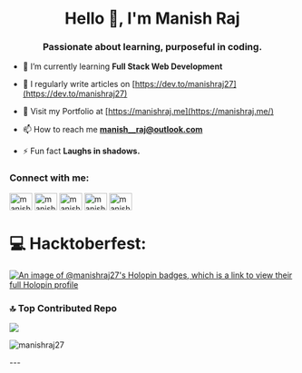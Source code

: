 <h1 align="center">Hello 👋, I'm Manish Raj</h1>
<h3 align="center">Passionate about learning, purposeful in coding.</h3>

- 🌱 I’m currently learning **Full Stack Web Development**

- 📝 I regularly write articles on [https://dev.to/manishraj27](https://dev.to/manishraj27)
 
- 💙 Visit my Portfolio at [https://manishraj.me](https://manishraj.me/)
  
- 📫 How to reach me **manish__raj@outlook.com**

- ⚡ Fun fact **Laughs in shadows.**

</p>
<h3 align="left">Connect with me:</h3>
<p align="left">
<a href="https://dev.to/manishraj27" target="blank"><img align="center" src="https://raw.githubusercontent.com/rahuldkjain/github-profile-readme-generator/master/src/images/icons/Social/devto.svg" alt="manishraj27" height="30" width="40" /></a>
<a href="https://linkedin.com/in/manishraj27" target="blank"><img align="center" src="https://raw.githubusercontent.com/rahuldkjain/github-profile-readme-generator/master/src/images/icons/Social/linked-in-alt.svg" alt="manishraj27" height="30" width="40" /></a>
<a href="https://www.codechef.com/users/manish_raj27" target="blank"><img align="center" src="https://cdn.jsdelivr.net/npm/simple-icons@3.1.0/icons/codechef.svg" alt="manish_raj27" height="30" width="40" /></a>
<a href="https://www.hackerrank.com/manish_raj27" target="blank"><img align="center" src="https://raw.githubusercontent.com/rahuldkjain/github-profile-readme-generator/master/src/images/icons/Social/hackerrank.svg" alt="manish_raj27" height="30" width="40" /></a>
<a href="https://www.leetcode.com/manish_raj27" target="blank"><img align="center" src="https://raw.githubusercontent.com/rahuldkjain/github-profile-readme-generator/master/src/images/icons/Social/leet-code.svg" alt="manish_raj27" height="30" width="40" /></a>
</p>



# 💻 Hacktoberfest:
[![An image of @manishraj27's Holopin badges, which is a link to view their full Holopin profile](https://holopin.me/manishraj27)](https://holopin.io/@manishraj27)


### 🔝 Top Contributed Repo
![](https://github-contributor-stats.vercel.app/api?username=manishraj27&limit=5&theme=dark&combine_all_yearly_contributions=true)

<p><img align="center" src="https://github-readme-streak-stats.herokuapp.com/?user=manishraj27&" alt="manishraj27" /></p>
---

